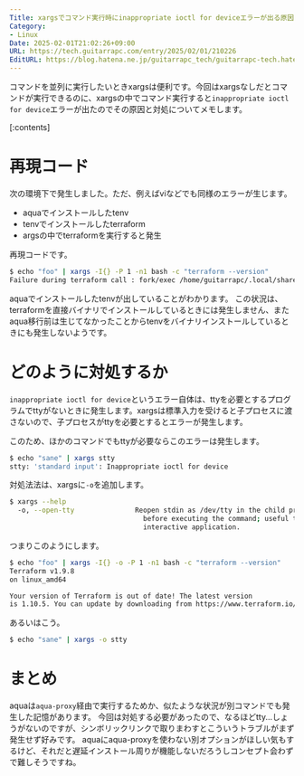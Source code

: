 ```yaml
---
Title: xargsでコマンド実行時にinappropriate ioctl for deviceエラーが出る原因と対処
Category:
- Linux
Date: 2025-02-01T21:02:26+09:00
URL: https://tech.guitarrapc.com/entry/2025/02/01/210226
EditURL: https://blog.hatena.ne.jp/guitarrapc_tech/guitarrapc-tech.hatenablog.com/atom/entry/6802418398325005998
---
```


コマンドを並列に実行したいときxargsは便利です。今回はxargsなしだとコマンドが実行できるのに、xargsの中でコマンド実行すると`inappropriate ioctl for device`エラーが出たのでその原因と対処についてメモします。

[:contents]

# 再現コード

次の環境下で発生しました。ただ、例えばviなどでも同様のエラーが生じます。

* aquaでインストールしたtenv
* tenvでインストールしたterraform
* argsの中でterraformを実行すると発生

再現コードです。

```sh
$ echo "foo" | xargs -I{} -P 1 -n1 bash -c "terraform --version"
Failure during terraform call : fork/exec /home/guitarrapc/.local/share/aquaproj-aqua/bin/tenv: inappropriate ioctl for device
```

aquaでインストールしたtenvが出していることがわかります。
この状況は、terraformを直接バイナリでインストールしているときには発生しません、またaqua移行前は生じてなかったことからtenvをバイナリインストールしているときにも発生しないようです。

# どのように対処するか

`inappropriate ioctl for device`というエラー自体は、ttyを必要とするプログラムでttyがないときに発生します。xargsは標準入力を受けると子プロセスに渡さないので、子プロセスがttyを必要とするとエラーが発生します。

このため、ほかのコマンドでもttyが必要ならこのエラーは発生します。

```sh
$ echo "sane" | xargs stty
stty: 'standard input': Inappropriate ioctl for device
```

対処法法は、xargsに`-o`を追加します。

```sh
$ xargs --help
  -o, --open-tty               Reopen stdin as /dev/tty in the child process
                                 before executing the command; useful to run an
                                 interactive application.
```

つまりこのようにします。

```sh
$ echo "foo" | xargs -I{} -o -P 1 -n1 bash -c "terraform --version"
Terraform v1.9.8
on linux_amd64

Your version of Terraform is out of date! The latest version
is 1.10.5. You can update by downloading from https://www.terraform.io/downloads.html
```

あるいはこう。

```sh
$ echo "sane" | xargs -o stty
```

# まとめ

aquaは`aqua-proxy`経由で実行するためか、似たような状況が別コマンドでも発生した記憶があります。
今回は対処する必要があったので、なるほどtty...しょうがないのですが、シンボリックリンクで取りまわすとこういうトラブルがまず発生せず好みです。
aquaにaqua-proxyを使わない別オプションがほしい気もするけど、それだと遅延インストール周りが機能しないだろうしコンセプト会わずで難しそうですね。
